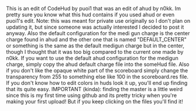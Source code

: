 This is an edit of CodeHud by puoi1 that was an edit of ahud by n0kk. Im pretty sure you know what this hud contains if you used ahud or even puoi1's edit. Note: this was meant for private use originally so I don't plan on updating it, but since someone was actually interested I decided to post it
anyway. Also the default configuration for the medi gun charge is the center charge found in ahud and the other one that is named "DEFAULT_CENTER" or something is the same as the default medigun charge but in the center, though I thought that it was too big compared to the current one made by n0kk. If you want
to use the default ahud configuration for the medigun charge, simply copy the ahud default charge file into the someHud file. Also if you don't like the opaque white part of the scoreboard simply change the transparency from 255 to something else like 100 in the scoreboard.res file. If you don't know how to edit colors 
in huds look it up, you'll end up finding that its quite easy.
IMPORTANT (kinda): finding the master is a little weird since this is my first time using github and its pretty tricky when you're making your first upload! But if you keep clicking on the files you'll find it!
